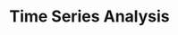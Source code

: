 ---
layout: posts_by_category
categories: time-series-analysis
title: Time Series Analysis
permalink: /category/time-series-analysis
---